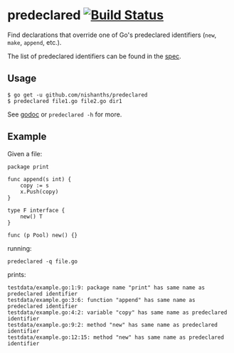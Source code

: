 # predeclared [![Build Status](https://travis-ci.org/nishanths/predeclared.svg?branch=master)](https://travis-ci.org/nishanths/predeclared)

Find declarations that override one of Go's predeclared identifiers (`new`, `make`, `append`, etc.).

The list of predeclared identifiers can be found in the [spec](https://golang.org/ref/spec#Predeclared_identifiers).

## Usage

```
$ go get -u github.com/nishanths/predeclared
$ predeclared file1.go file2.go dir1
```

See [godoc](https://godoc.org/github.com/nishanths/predeclared) or `predeclared -h` for more.

## Example

Given a file:

```
package print

func append(s int) {
	copy := s
	x.Push(copy)
}

type F interface {
	new() T
}

func (p Pool) new() {}
```

running:

```
predeclared -q file.go
```

prints:

```
testdata/example.go:1:9: package name "print" has same name as predeclared identifier
testdata/example.go:3:6: function "append" has same name as predeclared identifier
testdata/example.go:4:2: variable "copy" has same name as predeclared identifier
testdata/example.go:9:2: method "new" has same name as predeclared identifier
testdata/example.go:12:15: method "new" has same name as predeclared identifier
```

